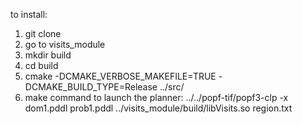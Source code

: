 to install:
1. git clone
2. go to visits_module
3. mkdir build
4. cd build
5. cmake -DCMAKE_VERBOSE_MAKEFILE=TRUE -DCMAKE_BUILD_TYPE=Release ../src/
6. make
command to launch the planner:
../../popf-tif/popf3-clp -x dom1.pddl prob1.pddl ../visits_module/build/libVisits.so region.txt
